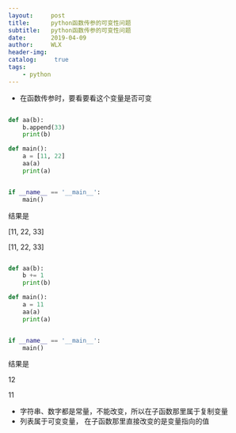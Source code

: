 ```yaml
---
layout:     post
title:      python函数传参的可变性问题
subtitle:   python函数传参的可变性问题
date:       2019-04-09
author:     WLX
header-img:  
catalog: 	 true
tags:
    - python
---
```


 - 在函数传参时，要看要看这个变量是否可变

```python 

def aa(b):
    b.append(33)
    print(b)

def main():
    a = [11, 22]
    aa(a)
    print(a)


if __name__ == '__main__':
    main()
```
结果是

[11, 22, 33]

[11, 22, 33]


```python 

def aa(b):
    b += 1
    print(b)

def main():
    a = 11
    aa(a)
    print(a)


if __name__ == '__main__':
    main()
```
结果是

12

11

 - 字符串、数字都是常量，不能改变，所以在子函数那里属于复制变量
 - 列表属于可变变量， 在子函数那里直接改变的是变量指向的值